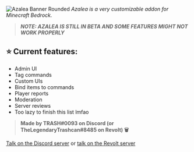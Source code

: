 ![Azalea Banner Rounded](https://github.com/Ant767/Azalea/assets/122332042/35520c60-4b06-4bb6-bca4-979ccd3b0ebd)
*Azalea is a very customizable addon for Minecraft Bedrock.*

> ***NOTE: AZALEA IS STILL IN BETA AND SOME FEATURES MIGHT NOT WORK PROPERLY***

## ⭐ Current features:
- Admin UI
- Tag commands
- Custom UIs
- Bind items to commands
- Player reports
- Moderation
- Server reviews
- Too lazy to finish this list lmfao

> **Made by TRASH#0093 on Discord (or TheLegendaryTrashcan#8485 on Revolt) 🗑️**

[Talk on the Discord server](https://discord.gg/azalea-1-year-anniversary-922867041029984316) or [talk on the Revolt server](https://rvlt.gg/PjgTYFgF)

